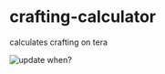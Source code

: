 # crafting-calculator
calculates crafting on tera

![<sub>update when?</sub>](https://i.imgur.com/62ginAX.png)
